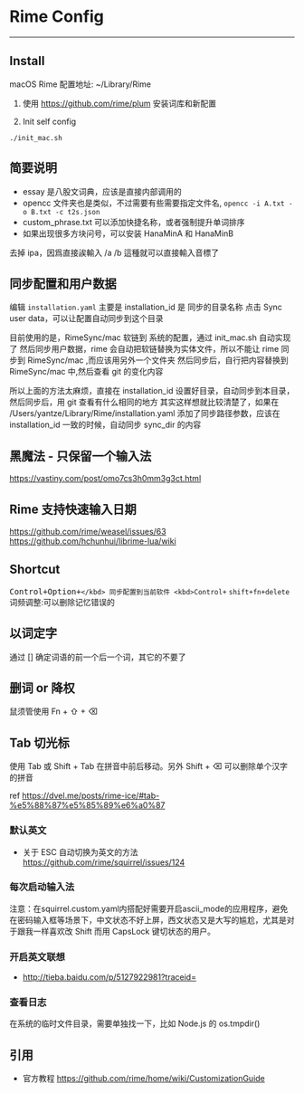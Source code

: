 # Rime Config

----

## Install
macOS Rime 配置地址: ~/Library/Rime

1. 使用 https://github.com/rime/plum 安装词库和新配置

2. Init self config
```
./init_mac.sh
```

## 简要说明
- essay 是八股文词典，应该是直接内部调用的
- opencc 文件夹也是类似，不过需要有些需要指定文件名, `opencc -i A.txt -o B.txt -c t2s.json`
- custom_phrase.txt 可以添加快捷名称，或者强制提升单词排序
- 如果出现很多方块问号，可以安装 HanaMinA 和 HanaMinB

去掉 ipa，因爲直接誒輸入 /a /b 這種就可以直接輸入音標了

## 同步配置和用户数据
编辑 `installation.yaml` 主要是 installation_id 是 同步的目录名称
点击 Sync user data，可以让配置自动同步到这个目录

目前使用的是，RimeSync/mac 软链到 系统的配置，通过 init_mac.sh 自动实现了
然后同步用户数据，rime 会自动把软链替换为实体文件，所以不能让 rime 同步到 RimeSync/mac ,而应该用另外一个文件夹
然后同步后，自行把内容替换到 RimeSync/mac 中,然后查看 git 的变化内容

所以上面的方法太麻烦，直接在 installation_id 设置好目录，自动同步到本目录，然后同步后，用 git 查看有什么相同的地方
其实这样想就比较清楚了，如果在 /Users/yantze/Library/Rime/installation.yaml 添加了同步路径参数，应该在 installation_id 一致的时候，自动同步 sync_dir 的内容

## 黑魔法 - 只保留一个输入法
https://vastiny.com/post/omo7cs3h0mm3g3ct.html

## Rime 支持快速输入日期
https://github.com/rime/weasel/issues/63
https://github.com/hchunhui/librime-lua/wiki

## Shortcut
<kbd>Control+Option+`</kbd> 同步配置到当前软件
<kbd>Control+`</kbd>
<kbd>`shift+fn+delete`</kbd> 词频调整:可以删除记忆错误的

## 以词定字
通过 [] 确定词语的前一个后一个词，其它的不要了

## 删词 or 降权
鼠须管使用 Fn + ⇧ + ⌫

## Tab 切光标
使用 Tab 或 Shift + Tab 在拼音中前后移动。另外 Shift + ⌫ 可以删除单个汉字的拼音

ref https://dvel.me/posts/rime-ice/#tab-%e5%88%87%e5%85%89%e6%a0%87

### 默认英文
- 关于 ESC 自动切换为英文的方法 https://github.com/rime/squirrel/issues/124

### 每次启动输入法
注意：在squirrel.custom.yaml内搭配好需要开启ascii_mode的应用程序，避免在密码输入框等场景下，中文状态不好上屏，西文状态又是大写的尴尬，尤其是对于跟我一样喜欢改 Shift 而用 CapsLock 键切状态的用户。

### 开启英文联想
- http://tieba.baidu.com/p/5127922981?traceid=

### 查看日志
在系统的临时文件目录，需要单独找一下，比如 Node.js 的 os.tmpdir()


## 引用
* 官方教程 https://github.com/rime/home/wiki/CustomizationGuide

